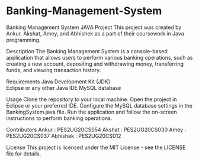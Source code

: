 # Banking-Management-System
Banking Management System JAVA Project
This project was created by Ankur, Akshat, Amey, and Abhishek as a part of their coursework in Java programming.

Description
The Banking Management System is a console-based application that allows users to perform various banking operations, such as creating a new account, depositing and withdrawing money, transferring funds, and viewing transaction history.

Requirements
Java Development Kit (JDK)                                                                                                                                          
Eclipse or any other Java IDE
MySQL database

Usage
Clone the repository to your local machine.
Open the project in Eclipse or your preferred IDE.
Configure the MySQL database settings in the BankingSystem.java file.
Run the application and follow the on-screen instructions to perform banking operations.

Contributors
Ankur : PES2UG20CS054
Akshat : PES2UG20CS030
Amey : PES2UG20CS037
Abhishek : PES2UG20CS012

License
This project is licensed under the MIT License - see the LICENSE file for details.
